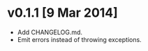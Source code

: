 
v0.1.1 [9 Mar 2014]
===================

 * Add CHANGELOG.md.
 * Emit errors instead of throwing exceptions.
